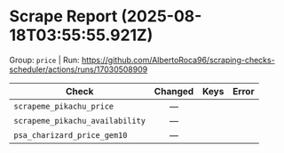 # Scrape Report (2025-08-18T03:55:55.921Z)

Group: `price`  |  Run: https://github.com/AlbertoRoca96/scraping-checks-scheduler/actions/runs/17030508909

| Check | Changed | Keys | Error |
|---|:---:|:--|:--|
| `scrapeme_pikachu_price` | — |  |  |
| `scrapeme_pikachu_availability` | — |  |  |
| `psa_charizard_price_gem10` | — |  |  |
